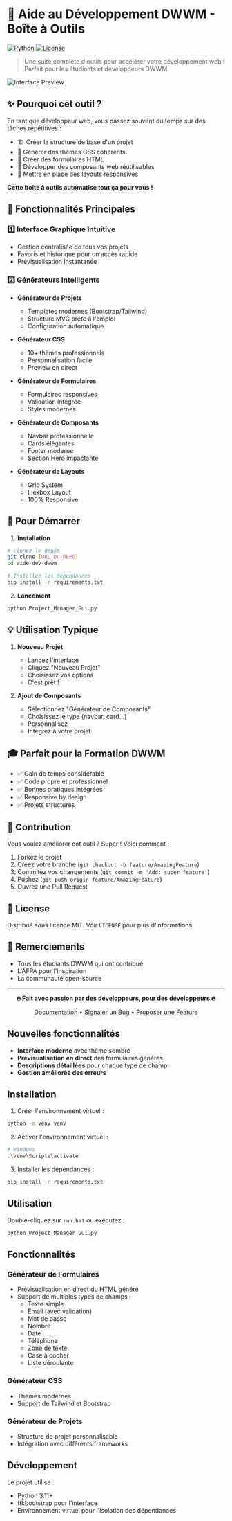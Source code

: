 # 🚀 Aide au Développement DWWM - Boîte à Outils

[![Python](https://img.shields.io/badge/Python-3.x-blue.svg)](https://python.org)
[![License](https://img.shields.io/badge/License-MIT-green.svg)](LICENSE)

> Une suite complète d'outils pour accélérer votre développement web ! Parfait pour les étudiants et développeurs DWWM.

![Interface Preview](preview.png)

## ✨ Pourquoi cet outil ?

En tant que développeur web, vous passez souvent du temps sur des tâches répétitives :
- 🏗️ Créer la structure de base d'un projet
- 🎨 Générer des thèmes CSS cohérents
- 📝 Créer des formulaires HTML
- 🧩 Développer des composants web réutilisables
- 📱 Mettre en place des layouts responsives

**Cette boîte à outils automatise tout ça pour vous !**

## 🎯 Fonctionnalités Principales

### 1️⃣ Interface Graphique Intuitive
- Gestion centralisée de tous vos projets
- Favoris et historique pour un accès rapide
- Prévisualisation instantanée

### 2️⃣ Générateurs Intelligents
- **Générateur de Projets**
  - Templates modernes (Bootstrap/Tailwind)
  - Structure MVC prête à l'emploi
  - Configuration automatique

- **Générateur CSS**
  - 10+ thèmes professionnels
  - Personnalisation facile
  - Preview en direct

- **Générateur de Formulaires**
  - Formulaires responsives
  - Validation intégrée
  - Styles modernes

- **Générateur de Composants**
  - Navbar professionnelle
  - Cards élégantes
  - Footer moderne
  - Section Hero impactante

- **Générateur de Layouts**
  - Grid System
  - Flexbox Layout
  - 100% Responsive

## 🚦 Pour Démarrer

1. **Installation**
```bash
# Clonez le dépôt
git clone [URL_DU_REPO]
cd aide-dev-dwwm

# Installez les dépendances
pip install -r requirements.txt
```

2. **Lancement**
```bash
python Project_Manager_Gui.py
```

## 💡 Utilisation Typique

1. **Nouveau Projet**
   - Lancez l'interface
   - Cliquez "Nouveau Projet"
   - Choisissez vos options
   - C'est prêt !

2. **Ajout de Composants**
   - Sélectionnez "Générateur de Composants"
   - Choisissez le type (navbar, card...)
   - Personnalisez
   - Intégrez à votre projet

## 🎓 Parfait pour la Formation DWWM

- ✅ Gain de temps considérable
- ✅ Code propre et professionnel
- ✅ Bonnes pratiques intégrées
- ✅ Responsive by design
- ✅ Projets structurés

## 🤝 Contribution

Vous voulez améliorer cet outil ? Super ! Voici comment :

1. Forkez le projet
2. Créez votre branche (`git checkout -b feature/AmazingFeature`)
3. Commitez vos changements (`git commit -m 'Add: super feature'`)
4. Pushez (`git push origin feature/AmazingFeature`)
5. Ouvrez une Pull Request

## 📝 License

Distribué sous licence MIT. Voir `LICENSE` pour plus d'informations.

## 🌟 Remerciements

- Tous les étudiants DWWM qui ont contribué
- L'AFPA pour l'inspiration
- La communauté open-source

---

<div align="center">
  
**🔥 Fait avec passion par des développeurs, pour des développeurs 🔥**

[Documentation](docs/) • [Signaler un Bug](issues) • [Proposer une Feature](issues)

</div>

## Nouvelles fonctionnalités

- **Interface moderne** avec thème sombre
- **Prévisualisation en direct** des formulaires générés
- **Descriptions détaillées** pour chaque type de champ
- **Gestion améliorée des erreurs**

## Installation

1. Créer l'environnement virtuel :
```bash
python -m venv venv
```

2. Activer l'environnement virtuel :
```bash
# Windows
.\venv\Scripts\activate
```

3. Installer les dépendances :
```bash
pip install -r requirements.txt
```

## Utilisation

Double-cliquez sur `run.bat` ou exécutez :
```bash
python Project_Manager_Gui.py
```

## Fonctionnalités

### Générateur de Formulaires
- Prévisualisation en direct du HTML généré
- Support de multiples types de champs :
  - Texte simple
  - Email (avec validation)
  - Mot de passe
  - Nombre
  - Date
  - Téléphone
  - Zone de texte
  - Case à cocher
  - Liste déroulante

### Générateur CSS
- Thèmes modernes
- Support de Tailwind et Bootstrap

### Générateur de Projets
- Structure de projet personnalisable
- Intégration avec différents frameworks

## Développement

Le projet utilise :
- Python 3.11+
- ttkbootstrap pour l'interface
- Environnement virtuel pour l'isolation des dépendances
